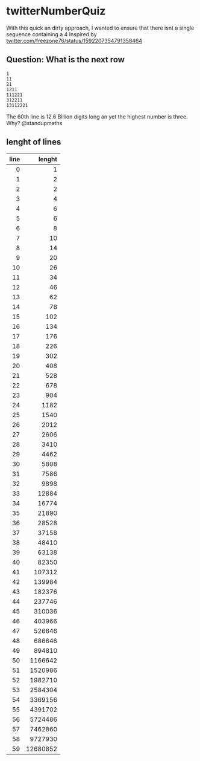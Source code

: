# twitterNumberQuiz
With this quick an dirty approach, I wanted to ensure that there isnt a single sequence containing a 4 
Inspired by [twitter.com/freezone76/status/1592207354791358464](https://twitter.com/freezone76/status/1592207354791358464)


## Question: What is the next row
```
1
11
21
1211
111221
312211
13112221
```

The 60th line is 12.6 Billion digits long an yet the highest number is three. Why? @standupmaths

## lenght of lines

| line| lenght|
|------:|--------:|
|    0|      1|
|    1|      2|
|    2|      2|
|    3|      4|
|    4|      6|
|    5|      6|
|    6|      8|
|    7|      10|
|    8|      14|
|    9|      20|
|    10|      26|
|    11|      34|
|    12|      46|
|    13|      62|
|    14|      78|
|    15|      102|
|    16|      134|
|    17|      176|
|    18|      226|
|    19|      302|
|    20|      408|
|    21|      528|
|    22|      678|
|    23|      904|
|    24|      1182|
|    25|      1540|
|    26|      2012|
|    27|      2606|
|    28|      3410|
|    29|      4462|
|    30|      5808|
|    31|      7586|
|    32|      9898|
|    33|      12884|
|    34|      16774|
|    35|      21890|
|    36|      28528|
|    37|      37158|
|    38|      48410|
|    39|      63138|
|    40|      82350|
|    41|      107312|
|    42|      139984|
|    43|      182376|
|    44|      237746|
|    45|      310036|
|    46|      403966|
|    47|      526646|
|    48|      686646|
|    49|      894810|
|    50|      1166642|
|    51|      1520986|
|    52|      1982710|
|    53|      2584304|
|    54|      3369156|
|    55|      4391702|
|    56|      5724486|
|    57|      7462860|
|    58|      9727930|
|    59|      12680852|
